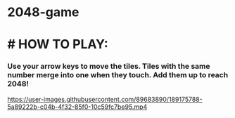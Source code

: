 # 2048-game
# # **HOW TO PLAY**: 
<h3>Use your arrow keys to move the tiles. Tiles with the same number merge into one when they touch. Add them up to reach 2048!</h3>

https://user-images.githubusercontent.com/89683890/189175788-5a89222b-c04b-4f32-85f0-10c59fc7be95.mp4
